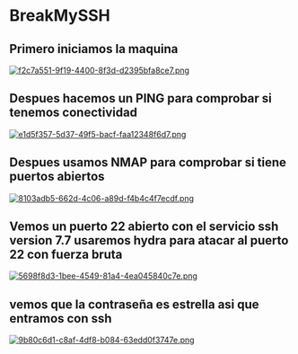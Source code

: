 # BreakMySSH

## Primero iniciamos la maquina

[![f2c7a551-9f19-4400-8f3d-d2395bfa8ce7.png](https://i.postimg.cc/25KNS7H8/f2c7a551-9f19-4400-8f3d-d2395bfa8ce7.png)](https://postimg.cc/v1fNPfFp)

## Despues hacemos un PING para comprobar si tenemos conectividad

[![e1d5f357-5d37-49f5-bacf-faa12348f6d7.png](https://i.postimg.cc/ZnkkrKtG/e1d5f357-5d37-49f5-bacf-faa12348f6d7.png)](https://postimg.cc/R6Tbmm0d)
## Despues usamos NMAP para comprobar si tiene puertos abiertos

[![8103adb5-662d-4c06-a89d-f4b4c4f7ecdf.png](https://i.postimg.cc/mk7vVfTt/8103adb5-662d-4c06-a89d-f4b4c4f7ecdf.png)](https://postimg.cc/Lg6Q6WYp)
## Vemos un puerto 22 abierto con el servicio ssh version 7.7 usaremos hydra para atacar al puerto 22 con fuerza bruta

[![5698f8d3-1bee-4549-81a4-4ea045840c7e.png](https://i.postimg.cc/qR6Vh6Yc/5698f8d3-1bee-4549-81a4-4ea045840c7e.png)](https://postimg.cc/bDPF4rqd)

## vemos que la contraseña es estrella asi que entramos con ssh

[![9b80c6d1-c8af-4df8-b084-63edd0f3747e.png](https://i.postimg.cc/Bv6G3VBV/9b80c6d1-c8af-4df8-b084-63edd0f3747e.png)](https://postimg.cc/SnwP7V56)
